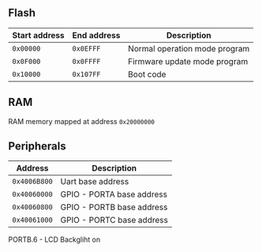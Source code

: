 ## Flash
| Start address | End address | Description                   |
| --            |  --         | --                            |
| `0x00000`     | `0x0EFFF`   | Normal operation mode program |
| `0x0F000`     | `0x0FFFF`   | Firmware update mode program  |
| `0x10000`     | `0x107FF`   | Boot code                     |


## RAM 
RAM memory mapped at address `0x20000000`

## Peripherals 

| Address      | Description                   |
| --           | --                            |
| `0x4006B800` | Uart base address             |
| `0x40060000` | GPIO - PORTA base address     |
| `0x40060800` | GPIO - PORTB base address     |
| `0x40061000` | GPIO - PORTC base address     |

PORTB.6 - LCD Backgliht on
